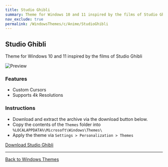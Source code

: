 ```yaml
---
title: Studio Ghibli
summary: Theme for Windows 10 and 11 inspired by the films of Studio Ghibli
nav_exclude: true
permalink: /WindowsThemes/c/Anime/StudioGhibli
---
```


## Studio Ghibli

Theme for Windows 10 and 11 inspired by the films of Studio Ghibli

![Preview](https://images-wixmp-ed30a86b8c4ca887773594c2.wixmp.com/i/836bd001-fc1e-41ac-8fce-917bee5d1f0e/dio7nnc-1c8c3bc5-f0b6-4bde-a831-d654d75fafcf.jpg/v1/fill/w_1131,h_707,q_70,strp/studio_ghibli_by_og_nimbi_dio7nnc-pre.jpg)


### Features

- Custom Cursors
- Supports 4k Resolutions

### Instructions

- Download and extract the archive via the download button below.
- Copy the contents of the `Themes` folder into `%LOCALAPPDATA%\Microsoft\Windows\Themes\`
- Apply the theme via `Settings > Personalization > Themes`

<a href="https://gitlab.com/the-back-room/deskthemepacks/sfw/studio-ghibli/-/archive/main/studio-ghibli-main.zip" class="btn btn--primary btn--lg" target="_blank" rel="noopener noreferrer">Download Studio Ghibli</a>

---

<a href="/WindowsThemes" class="btn btn--secondary btn--sm">Back to Windows Themes</a>